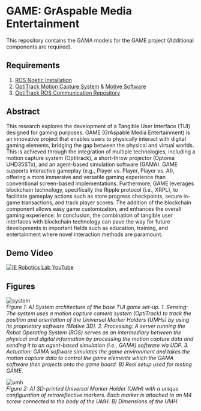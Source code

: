 # GAME: GrAspable Media Entertainment
This repository contains the GAMA models for the GAME project (Additional components are required).

## Requirements
1. [ROS Noetic Installation](http://wiki.ros.org/noetic/Installation/Ubuntu)
2. [OptiTrack Motion Capture System](https://optitrack.com/) & [Motive Software](https://optitrack.com/software/)
3. [OptiTrack ROS Communication Repository](https://github.com/IE-Robotics-Lab/optitrack_ros_communication)

## Abstract
This research explores the development of a Tangible User Interface (TUI) designed for gaming purposes. GAME (GrAspable Media Entertainment) is an innovative project that enables users to physically interact with digital gaming elements, bridging the gap between the physical and virtual worlds. This is achieved through the integration of multiple technologies, including a motion capture system (Optitrack), a short-throw projector (Optoma UHD35STx), and an agent-based simulation software (GAMA). GAME supports interactive gameplay (e.g., Player vs. Player, Player vs. AI), offering a more immersive and versatile gaming experience than conventional screen-based implementations. Furthermore, GAME leverages blockchain technology, specifically the Ripple protocol (i.e., XRPL), to facilitate gameplay actions such as store progress checkpoints, secure in-game transactions, and track player scores. The addition of the blockchain component allows easy game customization, and enhances the overall gaming experience. In conclusion, the combination of tangible user interfaces with blockchain technology can pave the way for future developments in important fields such as education, training, and entertainment where novel interaction methods are paramount.

## Demo Video
[![IE Robotics Lab YouTube](https://img.youtube.com/vi/o1hVKjgDzAk/0.jpg)](https://www.youtube.com/watch?v=o1hVKjgDzAk)

## Figures  
![system](https://github.com/user-attachments/assets/99881605-034d-4a50-afc4-571f6a3740fd)  
*Figure 1: A) System architecture of the base TUI game set-up. 1. Sensing: The system uses a motion capture camera system (OptiTrack) to track the position and orientation of the Universal Marker Holders (UMHs) by using its proprietary software (Motive 3D). 2. Processing: A server running the Robot Operating System (ROS) serves as an intermediary between the physical and digital information by processing the motion capture data and sending it to an agent-based simulation (i.e., GAMA) software via UDP. 3. Actuation: GAMA software simulates the game environment and takes the motion capture data to control the game elements which the GAMA software then projects onto the game board. B) Real setup used for testing GAME.*  

![umh](https://github.com/user-attachments/assets/83a74ed9-6e77-4c0c-8f4a-4303f85f219d)  
*Figure 2: A) 3D-printed Universal Marker Holder (UMH) with a unique configuration of retroreflective markers. Each marker is attached to an M4 screw connected to the body of the UMH. B) Dimensions of the UMH.*
